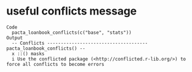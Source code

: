 # useful conflicts message

    Code
      pacta_loanbook_conflicts(c("base", "stats"))
    Output
      -- Conflicts ------------------------------------- pacta_loanbook_conflicts() --
      x ::() masks 
      i Use the conflicted package (<http://conflicted.r-lib.org/>) to force all conflicts to become errors

